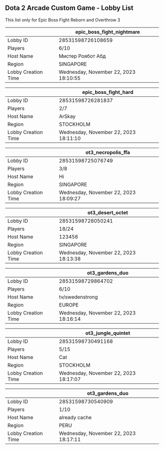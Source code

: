 ## Dota 2 Arcade Custom Game - Lobby List

This list only for Epic Boss Fight Reborn and Overthrow 3

|  | epic_boss_fight_nightmare |
| ------ | ------ |
| Lobby ID | 28531598726108659 |
| Players | 6/10 |
| Host Name | Mистер Роябот Абд |
| Region | SINGAPORE |
| Lobby Creation Time | Wednesday, November 22, 2023 18:10:55 |


|  | epic_boss_fight_hard |
| ------ | ------ |
| Lobby ID | 28531598726281837 |
| Players | 2/7 |
| Host Name | ArSkay |
| Region | STOCKHOLM |
| Lobby Creation Time | Wednesday, November 22, 2023 18:11:10 |


|  | ot3_necropolis_ffa |
| ------ | ------ |
| Lobby ID | 28531598725076749 |
| Players | 3/8 |
| Host Name | Hi |
| Region | SINGAPORE |
| Lobby Creation Time | Wednesday, November 22, 2023 18:09:27 |


|  | ot3_desert_octet |
| ------ | ------ |
| Lobby ID | 28531598728050241 |
| Players | 18/24 |
| Host Name | 123456 |
| Region | SINGAPORE |
| Lobby Creation Time | Wednesday, November 22, 2023 18:13:38 |


|  | ot3_gardens_duo |
| ------ | ------ |
| Lobby ID | 28531598729864702 |
| Players | 6/10 |
| Host Name | tv/swedenstrong |
| Region | EUROPE |
| Lobby Creation Time | Wednesday, November 22, 2023 18:16:14 |


|  | ot3_jungle_quintet |
| ------ | ------ |
| Lobby ID | 28531598730491168 |
| Players | 5/15 |
| Host Name | Cat |
| Region | STOCKHOLM |
| Lobby Creation Time | Wednesday, November 22, 2023 18:17:07 |


|  | ot3_gardens_duo |
| ------ | ------ |
| Lobby ID | 28531598730540909 |
| Players | 1/10 |
| Host Name | already cache |
| Region | PERU |
| Lobby Creation Time | Wednesday, November 22, 2023 18:17:11 |


